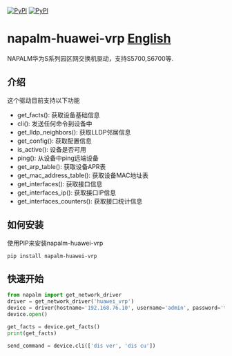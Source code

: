 [![PyPI](https://img.shields.io/pypi/v/napalm-huawei-vrp.svg)](https://pypi.python.org/pypi/napalm-huawei-vrp)
[![PyPI](https://img.shields.io/pypi/dm/napalm-huawei-vrp.svg)](https://pypi.python.org/pypi/napalm-huawei-vrp)

# napalm-huawei-vrp [English](README.md)

NAPALM华为S系列园区网交换机驱动，支持S5700,S6700等.


## 介绍

这个驱动目前支持以下功能

* get_facts():  获取设备基础信息
* cli(): 发送任何命令到设备中
* get_lldp_neighbors(): 获取LLDP邻居信息
* get_config(): 获取配置信息
* is_active(): 设备是否可用
* ping(): 从设备中ping远端设备
* get_arp_table(): 获取设备APR表
* get_mac_address_table(): 获取设备MAC地址表
* get_interfaces(): 获取接口信息
* get_interfaces_ip(): 获取接口IP信息
* get_interfaces_counters(): 获取接口统计信息

## 如何安装

使用PIP来安装napalm-huawei-vrp

`pip install napalm-huawei-vrp`

## 快速开始

```python
from napalm import get_network_driver
driver = get_network_driver('huawei_vrp')
device = driver(hostname='192.168.76.10', username='admin', password='this_is_not_a_secure_password')
device.open()

get_facts = device.get_facts()
print(get_facts)

send_command = device.cli(['dis ver', 'dis cu'])
```